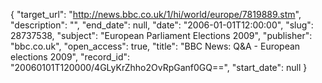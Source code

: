{
  "target_url": "http://news.bbc.co.uk/1/hi/world/europe/7819889.stm", 
  "description": "", 
  "end_date": null, 
  "date": "2006-01-01T12:00:00", 
  "slug": 28737538, 
  "subject": "European Parliament Elections 2009", 
  "publisher": "bbc.co.uk", 
  "open_access": true, 
  "title": "BBC News: Q&A - European elections 2009", 
  "record_id": "20060101T120000/4GLyKrZhho2OvRpGanf0GQ==", 
  "start_date": null
}

